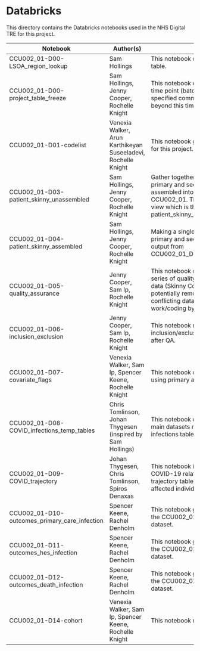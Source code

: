 # Databricks

This directory contains the Databricks notebooks used in the NHS Digital TRE for this project.

| Notebook | Author(s) | Description |
|-----------|-----------|-----------|
|CCU002_01-D00-LSOA_region_lookup | Sam Hollings | This notebook creates a LSOA to region lookup table.|
|CCU002_01-D00-project_table_freeze|Sam Hollings, Jenny Cooper, Rochelle Knight | This notebook extracts the data from specified time point (batchId) and then applies a specified common cutoff date (i.e. any records beyond this time are dropped).|
| CCU002_01-D01-codelist | Venexia Walker, Arun Karthikeyan Suseeladevi, Rochelle Knight | This notebook generates the codelists needed for this project.|
|CCU002_01-D03-patient_skinny_unassembled | Sam Hollings, Jenny Cooper, Rochelle Knight|Gather together the records for each patient in primary and secondary care before they are assembled into a skinny record for CCU002_01. The output of this is a global temp view which is then used by CCU002_01-D04-patient_skinny_assembled.|
|CCU002_01-D04-patient_skinny_assembled |Sam Hollings, Jenny Cooper, Rochelle Knight |Making a single record for each patient in primary and secondary care. This uses the output from CCU002_01_D03_patient_skinny_unassembled.|
|CCU002_01-D05-quality_assurance | Jenny Cooper, Sam Ip, Rochelle Knight | This notebook creates a register and applies a series of quality assurance steps to a cohort of data (Skinny Cohort table) of NHS Numbers to potentially remove from analyses due to conflicting data, with reference to previous work/coding by Spiros Denaxas.|
|CCU002_01-D06-inclusion_exclusion|Jenny Cooper, Sam Ip, Rochelle Knight|This notebook runs through the inclusion/exclusion criteria for the skinny cohort after QA.
|CCU002_01-D07-covariate_flags|Venexia Walker, Sam Ip, Spencer Keene, Rochelle Knight|This notebook creates a table of covariate flags using primary and secondary care records.|
|CCU002_01-D08-COVID_infections_temp_tables|Chris Tomlinson, Johan Thygesen (inspired by Sam Hollings)|This notebook creates tables for each of the main datasets required to create the COVID infections table.|
|CCU002_01-D09-COVID_trajectory|Johan Thygesen, Chris Tomlinson, Spiros Denaxas|This notebook identifies all patients with COVID-19 related diagnosis and creates a trajectory table with all data points for all affected individuals.|
|CCU002_01-D10-outcomes_primary_care_infection|Spencer Keene, Rachel Denholm|This notebook generates the outcomes listed in the CCU002_01 protocol using the GDPPR dataset.|
|CCU002_01-D11-outcomes_hes_infection|Spencer Keene, Rachel Denholm|This notebook generates the outcomes listed in the CCU002_01 protocol using the HES APC dataset.|
|CCU002_01-D12-outcomes_death_infection|Spencer Keene, Rachel Denholm|This notebook generates the outcomes listed in the CCU002_01 protocol using the Deaths dataset.|
|CCU002_01-D14-cohort|Venexia Walker, Sam Ip, Spencer Keene, Rochelle Knight|This notebook makes the analysis dataset.|
